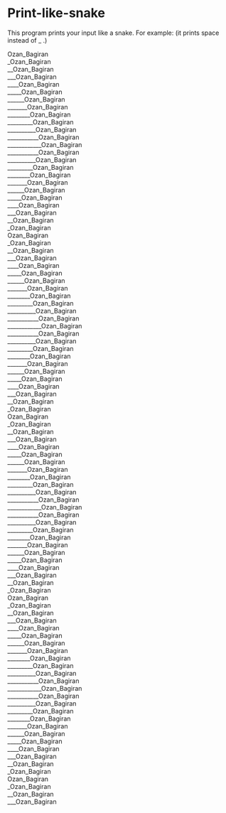 # Print-like-snake
This program prints your input like a snake.
For example:
(it prints space instead of _ .)

Ozan_Bagiran  
_Ozan_Bagiran  
__Ozan_Bagiran  
___Ozan_Bagiran  
____Ozan_Bagiran  
_____Ozan_Bagiran  
______Ozan_Bagiran  
_______Ozan_Bagiran  
________Ozan_Bagiran  
_________Ozan_Bagiran  
__________Ozan_Bagiran  
___________Ozan_Bagiran  
____________Ozan_Bagiran  
___________Ozan_Bagiran  
__________Ozan_Bagiran  
_________Ozan_Bagiran  
________Ozan_Bagiran  
_______Ozan_Bagiran  
______Ozan_Bagiran  
_____Ozan_Bagiran  
____Ozan_Bagiran  
___Ozan_Bagiran  
__Ozan_Bagiran  
_Ozan_Bagiran  
Ozan_Bagiran  
_Ozan_Bagiran  
__Ozan_Bagiran  
___Ozan_Bagiran  
____Ozan_Bagiran  
_____Ozan_Bagiran  
______Ozan_Bagiran  
_______Ozan_Bagiran  
________Ozan_Bagiran  
_________Ozan_Bagiran  
__________Ozan_Bagiran  
___________Ozan_Bagiran  
____________Ozan_Bagiran  
___________Ozan_Bagiran  
__________Ozan_Bagiran  
_________Ozan_Bagiran  
________Ozan_Bagiran  
_______Ozan_Bagiran  
______Ozan_Bagiran  
_____Ozan_Bagiran  
____Ozan_Bagiran  
___Ozan_Bagiran  
__Ozan_Bagiran  
_Ozan_Bagiran  
Ozan_Bagiran  
_Ozan_Bagiran  
__Ozan_Bagiran  
___Ozan_Bagiran  
____Ozan_Bagiran  
_____Ozan_Bagiran  
______Ozan_Bagiran  
_______Ozan_Bagiran  
________Ozan_Bagiran  
_________Ozan_Bagiran  
__________Ozan_Bagiran  
___________Ozan_Bagiran  
____________Ozan_Bagiran  
___________Ozan_Bagiran  
__________Ozan_Bagiran  
_________Ozan_Bagiran  
________Ozan_Bagiran  
_______Ozan_Bagiran  
______Ozan_Bagiran  
_____Ozan_Bagiran  
____Ozan_Bagiran  
___Ozan_Bagiran  
__Ozan_Bagiran  
_Ozan_Bagiran  
Ozan_Bagiran  
_Ozan_Bagiran  
__Ozan_Bagiran  
___Ozan_Bagiran  
____Ozan_Bagiran  
_____Ozan_Bagiran  
______Ozan_Bagiran  
_______Ozan_Bagiran  
________Ozan_Bagiran  
_________Ozan_Bagiran  
__________Ozan_Bagiran  
___________Ozan_Bagiran  
____________Ozan_Bagiran  
___________Ozan_Bagiran  
__________Ozan_Bagiran  
_________Ozan_Bagiran  
________Ozan_Bagiran  
_______Ozan_Bagiran  
______Ozan_Bagiran  
_____Ozan_Bagiran  
____Ozan_Bagiran  
___Ozan_Bagiran  
__Ozan_Bagiran  
_Ozan_Bagiran  
Ozan_Bagiran  
_Ozan_Bagiran  
__Ozan_Bagiran  
___Ozan_Bagiran  
